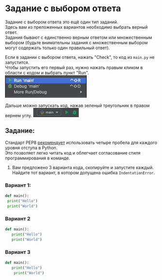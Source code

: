 # Задание с выбором ответа

Задание с выбором ответа это ещё один тип заданий.  
Здесь вам из преложенных вариантов необходимо выбрать верный ответ.  
Задания бывают с единственно верным ответом или множественным выбором (будьте внимательны задания с множественным выбором могут содержать только один правильный ответ).

Если в задании с выбором ответа, нажать "Check", то код из `main.py` не запустится.  
Чтобы запустить его первый раз, нужно нажать правым кликом в области с кодом и выбрать пункт "Run".  
![img_2.png](img.png)

Дальше можно запускать код, нажав зеленый треугольник в правом вернем углу.
![img_1.png](img_1.png)

## Задание:
Стандарт PEP8 [рекомендует](https://pythonworld.ru/osnovy/pep-8-rukovodstvo-po-napisaniyu-koda-na-python.html#section-4) использовать четыре пробела для каждого уровня отступа в Python.  
Это позволяет легко читать код и облегчает согласование стиля программирования в команде.

1. Вам предложено 3 варианта кода, скопируйте и запустите каждый. Найдите тот вариант, в котором допущена ошибка `IndentationError`.

### Вариант 1:
```python
def main():
 print("Hello")
 print("World")
```

### Вариант 2
```python
def main():
   print("Hello")
   print("World")
```

### Вариант 3
```python
def main():
   print("Hello")
    print("World")
```
